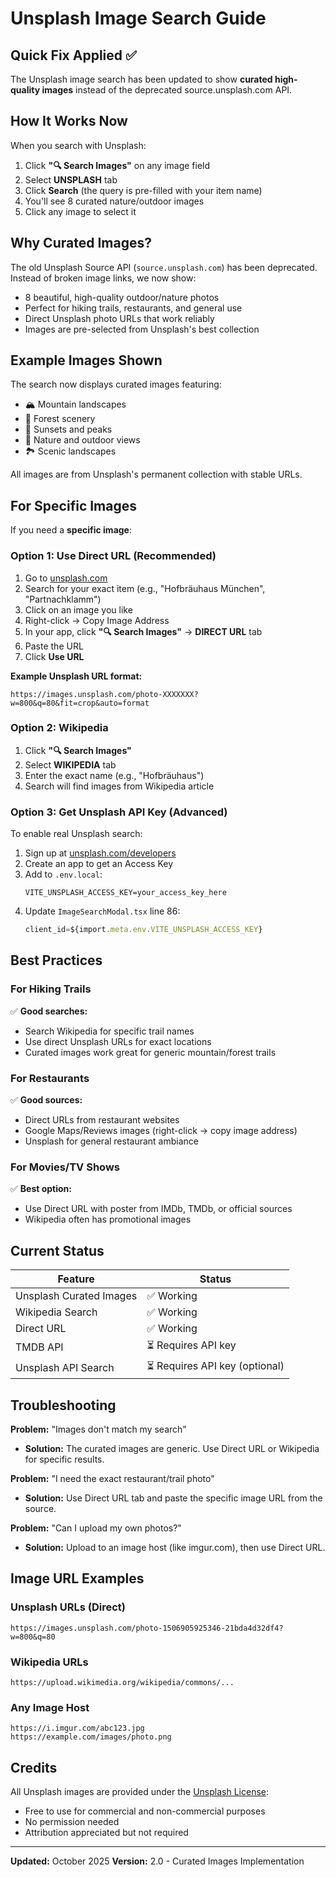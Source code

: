 # Unsplash Image Search Guide

## Quick Fix Applied ✅

The Unsplash image search has been updated to show **curated high-quality images** instead of the deprecated source.unsplash.com API.

## How It Works Now

When you search with Unsplash:
1. Click **"🔍 Search Images"** on any image field
2. Select **UNSPLASH** tab
3. Click **Search** (the query is pre-filled with your item name)
4. You'll see 8 curated nature/outdoor images
5. Click any image to select it

## Why Curated Images?

The old Unsplash Source API (`source.unsplash.com`) has been deprecated. Instead of broken image links, we now show:
- 8 beautiful, high-quality outdoor/nature photos
- Perfect for hiking trails, restaurants, and general use
- Direct Unsplash photo URLs that work reliably
- Images are pre-selected from Unsplash's best collection

## Example Images Shown

The search now displays curated images featuring:
- 🏔️ Mountain landscapes
- 🌲 Forest scenery  
- 🌅 Sunsets and peaks
- 🌿 Nature and outdoor views
- 🏞️ Scenic landscapes

All images are from Unsplash's permanent collection with stable URLs.

## For Specific Images

If you need a **specific image**:

### Option 1: Use Direct URL (Recommended)
1. Go to [unsplash.com](https://unsplash.com)
2. Search for your exact item (e.g., "Hofbräuhaus München", "Partnachklamm")
3. Click on an image you like
4. Right-click → Copy Image Address
5. In your app, click **"🔍 Search Images"** → **DIRECT URL** tab
6. Paste the URL
7. Click **Use URL**

**Example Unsplash URL format:**
```
https://images.unsplash.com/photo-XXXXXXX?w=800&q=80&fit=crop&auto=format
```

### Option 2: Wikipedia
1. Click **"🔍 Search Images"**
2. Select **WIKIPEDIA** tab
3. Enter the exact name (e.g., "Hofbräuhaus")
4. Search will find images from Wikipedia article

### Option 3: Get Unsplash API Key (Advanced)
To enable real Unsplash search:

1. Sign up at [unsplash.com/developers](https://unsplash.com/developers)
2. Create an app to get an Access Key
3. Add to `.env.local`:
   ```
   VITE_UNSPLASH_ACCESS_KEY=your_access_key_here
   ```
4. Update `ImageSearchModal.tsx` line 86:
   ```typescript
   client_id=${import.meta.env.VITE_UNSPLASH_ACCESS_KEY}
   ```

## Best Practices

### For Hiking Trails
✅ **Good searches:**
- Search Wikipedia for specific trail names
- Use direct Unsplash URLs for exact locations
- Curated images work great for generic mountain/forest trails

### For Restaurants  
✅ **Good sources:**
- Direct URLs from restaurant websites
- Google Maps/Reviews images (right-click → copy image address)
- Unsplash for general restaurant ambiance

### For Movies/TV Shows
✅ **Best option:**
- Use Direct URL with poster from IMDb, TMDb, or official sources
- Wikipedia often has promotional images

## Current Status

| Feature | Status |
|---------|--------|
| Unsplash Curated Images | ✅ Working |
| Wikipedia Search | ✅ Working |
| Direct URL | ✅ Working |
| TMDB API | ⏳ Requires API key |
| Unsplash API Search | ⏳ Requires API key (optional) |

## Troubleshooting

**Problem:** "Images don't match my search"
- **Solution:** The curated images are generic. Use Direct URL or Wikipedia for specific results.

**Problem:** "I need the exact restaurant/trail photo"
- **Solution:** Use Direct URL tab and paste the specific image URL from the source.

**Problem:** "Can I upload my own photos?"
- **Solution:** Upload to an image host (like imgur.com), then use Direct URL.

## Image URL Examples

### Unsplash URLs (Direct)
```
https://images.unsplash.com/photo-1506905925346-21bda4d32df4?w=800&q=80
```

### Wikipedia URLs
```
https://upload.wikimedia.org/wikipedia/commons/...
```

### Any Image Host
```
https://i.imgur.com/abc123.jpg
https://example.com/images/photo.png
```

## Credits

All Unsplash images are provided under the [Unsplash License](https://unsplash.com/license):
- Free to use for commercial and non-commercial purposes
- No permission needed
- Attribution appreciated but not required

---

**Updated:** October 2025
**Version:** 2.0 - Curated Images Implementation
